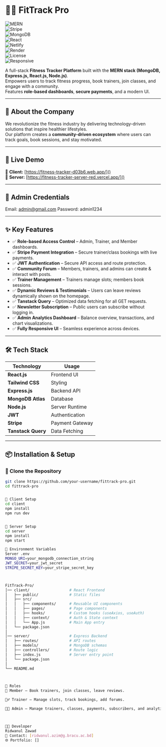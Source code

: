 
# 🏋️‍♂️ **FitTrack Pro**  

![MERN](https://img.shields.io/badge/MERN-Fullstack-blue?style=flat&logo=mongodb&logoColor=white)  
![Stripe](https://img.shields.io/badge/Payments-Stripe-purple?style=flat&logo=stripe&logoColor=white)  
![MongoDB](https://img.shields.io/badge/Database-MongoDB-green?style=flat&logo=mongodb&logoColor=white)  
![React](https://img.shields.io/badge/React-18.0-blue?style=flat&logo=react&logoColor=white)  
![Netlify](https://img.shields.io/badge/Deployed%20on-Netlify-success?style=flat&logo=netlify&logoColor=white)  
![Render](https://img.shields.io/badge/Backend-Render-orange?style=flat&logo=render&logoColor=white)  
![License](https://img.shields.io/badge/License-MIT-green)  
![Responsive](https://img.shields.io/badge/Responsive-Yes-brightgreen)  

A full-stack **Fitness Tracker Platform** built with the **MERN stack (MongoDB, Express.js, React.js, Node.js)**.  
Empowers users to track fitness progress, book trainers, join classes, and engage with a community.  
Features **role-based dashboards**, **secure payments**, and a modern UI.  

---

## 🌟 **About the Company**
We revolutionize the fitness industry by delivering technology-driven solutions that inspire healthier lifestyles.  
Our platform creates a **community-driven ecosystem** where users can track goals, book sessions, and stay motivated.

---

## 🚀 **Live Demo**
🔗 **Client:** [https://fitness-tracker-d03b6.web.app/]()  
🔗 **Server:** [https://fitness-tracker-server-red.vercel.app/]()  

---

## 🔐 **Admin Credentials**
Email: admin@gmail.com
Password: admin1234



---

## ✨ **Key Features**
- ✅ **Role-based Access Control** – Admin, Trainer, and Member dashboards.  
- ✅ **Stripe Payment Integration** – Secure trainer/class bookings with live payments.  
- ✅ **JWT Authentication** – Secure API access and route protection.  
- ✅ **Community Forum** – Members, trainers, and admins can create & interact with posts.  
- ✅ **Trainer Management** – Trainers manage slots; members book sessions.  
- ✅ **Dynamic Reviews & Testimonials** – Users can leave reviews dynamically shown on the homepage.  
- ✅ **Tanstack Query** – Optimized data fetching for all GET requests.  
- ✅ **Newsletter Subscription** – Public users can subscribe without logging in.  
- ✅ **Admin Analytics Dashboard** – Balance overview, transactions, and chart visualizations.  
- ✅ **Fully Responsive UI** – Seamless experience across devices.  

---

## 🛠️ **Tech Stack**
| Technology       | Usage |
|------------------|--------|
| **React.js**     | Frontend UI |
| **Tailwind CSS** | Styling |
| **Express.js**   | Backend API |
| **MongoDB Atlas**| Database |
| **Node.js**      | Server Runtime |
| **JWT**          | Authentication |
| **Stripe**       | Payment Gateway |
| **Tanstack Query** | Data Fetching |

---

## 📦 **Installation & Setup**

### 🔹 Clone the Repository
```bash
git clone https://github.com/your-username/fittrack-pro.git
cd fittrack-pro


🔹 Client Setup
cd client
npm install
npm run dev


🔹 Server Setup
cd server
npm install
npm start

🔑 Environment Variables
Server .env
MONGO_URI=your_mongodb_connection_string
JWT_SECRET=your_jwt_secret
STRIPE_SECRET_KEY=your_stripe_secret_key



FitTrack-Pro/
│── client/                  # React Frontend
│   ├── public/              # Static files
│   ├── src/
│   │   ├── components/      # Reusable UI components
│   │   ├── pages/           # Page components
│   │   ├── hooks/           # Custom hooks (useAxios, useAuth)
│   │   ├── context/         # Auth & State context
│   │   └── App.js           # Main App entry
│   └── package.json
│
│── server/                  # Express Backend
│   ├── routes/              # API routes
│   ├── models/              # MongoDB schemas
│   ├── controllers/         # Route logic
│   ├── index.js             # Server entry point
│   └── package.json
│
└── README.md



📌 Roles
👤 Member – Book trainers, join classes, leave reviews.

🏋️‍♂️ Trainer – Manage slots, track bookings, add forums.

👨‍💼 Admin – Manage trainers, classes, payments, subscribers, and analytics.



👨‍💻 Developer
Ridwanul Zawad
📧 Contact: [ridwanul.azim@g.bracu.ac.bd]
🌐 Portfolio: []



